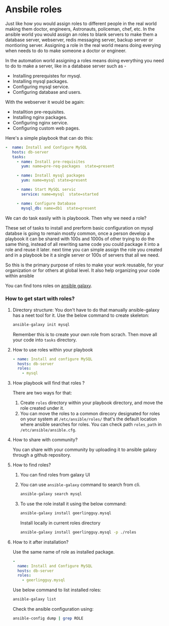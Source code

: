 # Ansbile roles

Just like how you would assign roles to different people in the real world making them doctor, engineers, Astronauts, policeman, chef, etc. In the ansible world you would assign an roles to blank servers to make them a database server, webserver, redis messaging server, backup server or montioring server. Assigning a role in the real world means doing everying when needs to do to make someone a doctor or engineer.


In the automation world assigning a roles means doing everything you need to do to make a server, like in a database server such as -
  *	 Installing prerequistes for mysql. 
  *  Installing mysql packages.
  *	 Configuring mysql service.
  *	 Configuring database and users.

With the webserver it would be again:
  * Installtion pre-requisites.
  * Installing nginx packages.
  * Configuring nginx service.
  * Configuring custom web pages.


Here's a simple playbook that can do this:

```YAML
-  name: Install and Configure MySQL
   hosts: db-server
   tasks: 
     - name: Install pre-requisites 
	   yum: name=pre-req-packages  state=present

     - name: Install mysql packages
	   yum: name=mysql state=present

	 - name: Start MySQL servic
	   service: name=mysql  state=started

  	 - name: Configure Database
	   mysql_db: name=db1  state=present
```

We can do task easily with is playboook. Then why we need a role? 

These set of tasks to install and prerform basic configuration on mysql databse is going to remain mostly common, once a person develop a playbook it can be shared with 100s and 1000s of other trying to do the same thing, instead of all rewriting same code you could package it into a role and reuse it later. next time you can simple assign the role you created and in a playbook be it a single server or 100s of servers that all we need.


So this is the primary purpose of roles to make your work reusable, for your organization or for others at global level. It also help organizing your code within ansible

You can find tons roles on [ansible galaxy](https://galaxy.ansible.com/).


### How to get start with roles?

1. Directory structure: You don't have to do that manually ansible-galaxy has a neet tool for it. Use the below command to create skeleton: 

    ```bash
   ansible-galaxy init mysql
	```
	Remember this is to create your own role from scrach. Then move all your code into `tasks` directory.


2. How to use roles within your playbook

	```YAML
	- name: Install and configure MySQL
	  hosts: db-server
	  roles: 
	    - mysql
	```

3. How playbook will find that roles ?

	There are two ways for that:
	  1. Create `roles` directory within your playbook directory, and move the role created under it.
	  2. You can move the roles to a common direcory designated for roles on your system at `/etc/ansible/roles/` that's the default location where ansible searches for roles. You can check path `roles_path` in `/etc/ansible/ansible.cfg`.

4. How to share with community? 

	You can share with your community by uploading it to ansible galaxy through a github repository. 

5.  How to find roles? 

	1. You can find roles from galaxy UI 
	2. You can use `ansible-galaxy` command to search from cli.

		  ```bash
		  ansible-galaxy search mysql
		  ```
	3. To use the role install it using the below command:
		
		```bash
		ansible-galaxy install geerlingguy.mysql
		```
		Install locally in current roles directory
		```bash
		ansible-galaxy install geerlingguy.mysql -p ./roles
		```

6. How to it after installation?

	Use the same name of role as installed package.

	```YAML
	-
	  name: Install and Configure MySQL
	  hosts: db-server
	  roles: 
	    - geerlingguy.mysql
	```

	Use below command to list installed roles:

	```bash
	ansible-galaxy list
	```

	Check the ansible configuration using:

	```bash
	ansible-config dump | grep ROLE
	```




